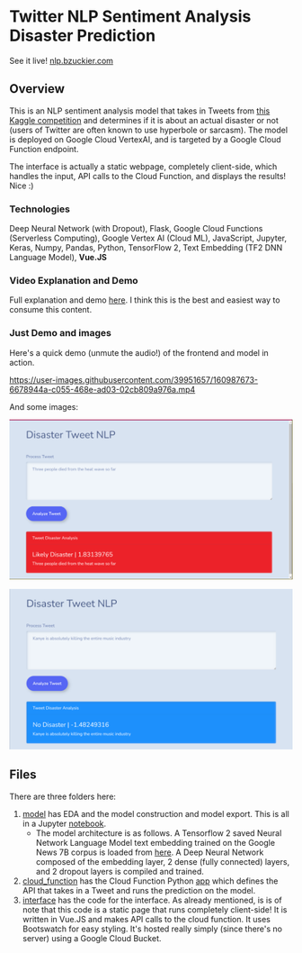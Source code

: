 # Twitter NLP Sentiment Analysis Disaster Prediction

See it live! [nlp.bzuckier.com](nlp.bzuckier.com)

## Overview

This is an NLP sentiment analysis model that takes in Tweets from [this Kaggle competition](https://www.kaggle.com/competitions/nlp-getting-started/) and determines if it is about an actual disaster or not (users of Twitter are often known to use hyperbole or sarcasm). The model is deployed on Google Cloud VertexAI, and is targeted by a Google Cloud Function endpoint. 

The interface is actually a static webpage, completely client-side, which handles the input, API calls to the Cloud Function, and displays the results! Nice :)

### Technologies

Deep Neural Network (with Dropout), Flask, Google Cloud Functions (Serverless Computing), Google Vertex AI (Cloud ML), JavaScript, Jupyter, Keras, Numpy, Pandas, Python, TensorFlow 2, Text Embedding (TF2 DNN Language Model), **Vue.JS**

### Video Explanation and Demo

Full explanation and demo [here](). I think this is the best and easiest way to consume this content.

### Just Demo and images

Here's a quick demo (unmute the audio!) of the frontend and model in action.

https://user-images.githubusercontent.com/39951657/160987673-6678944a-c055-468e-ad03-02cb809a976a.mp4

And some images:

![Disaster](interface/disaster.png)

![No Disaster](interface/none.png)

## Files

There are three folders here:

1. [model](model/) has EDA and the model construction and model export. This is all in a Jupyter [notebook](model/Twitter_NLP_Disaster_EDA_and_Model.ipynb).
    - The model architecture is as follows. A Tensorflow 2 saved Neural Network Language Model text embedding trained on the Google News 7B corpus is loaded from [here](https://tfhub.dev/google/nnlm-en-dim50/2). A Deep Neural Network composed of the embedding layer, 2 dense (fully connected) layers, and 2 dropout layers is compiled and trained. 
1. [cloud_function](cloud_function/) has the Cloud Function Python [app](cloud_function/main.py) which defines the API that takes in a Tweet and runs the prediction on the model.
1. [interface](interface/) has the code for the interface. As already mentioned, is is of note that this code is a static page that runs completely client-side! It is written in Vue.JS and makes API calls to the cloud function. It uses Bootswatch for easy styling. It's hosted really simply (since there's no server) using a Google Cloud Bucket.
